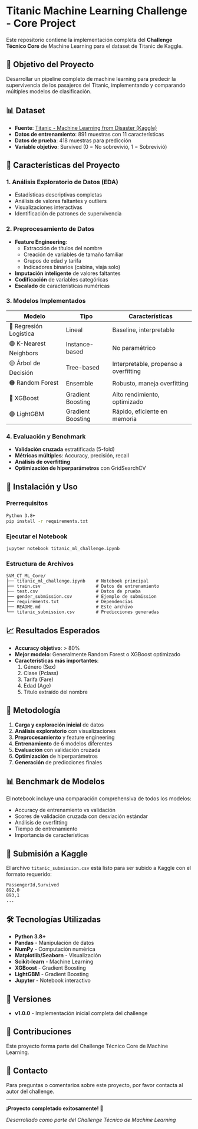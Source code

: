 # Titanic Machine Learning Challenge - Core Project

Este repositorio contiene la implementación completa del **Challenge Técnico Core** de Machine Learning para el dataset de Titanic de Kaggle.

## 🎯 Objetivo del Proyecto

Desarrollar un pipeline completo de machine learning para predecir la supervivencia de los pasajeros del Titanic, implementando y comparando múltiples modelos de clasificación.

## 📊 Dataset

- **Fuente**: [Titanic - Machine Learning from Disaster (Kaggle)](https://www.kaggle.com/c/titanic)
- **Datos de entrenamiento**: 891 muestras con 11 características
- **Datos de prueba**: 418 muestras para predicción
- **Variable objetivo**: Survived (0 = No sobrevivió, 1 = Sobrevivió)

## 🔧 Características del Proyecto

### 1. Análisis Exploratorio de Datos (EDA)
- Estadísticas descriptivas completas
- Análisis de valores faltantes y outliers
- Visualizaciones interactivas
- Identificación de patrones de supervivencia

### 2. Preprocesamiento de Datos
- **Feature Engineering**:
  - Extracción de títulos del nombre
  - Creación de variables de tamaño familiar
  - Grupos de edad y tarifa
  - Indicadores binarios (cabina, viaja solo)
- **Imputación inteligente** de valores faltantes
- **Codificación** de variables categóricas
- **Escalado** de características numéricas

### 3. Modelos Implementados

| Modelo | Tipo | Características |
|--------|------|----------------|
| 🔵 Regresión Logística | Lineal | Baseline, interpretable |
| 🟢 K-Nearest Neighbors | Instance-based | No paramétrico |
| 🟡 Árbol de Decisión | Tree-based | Interpretable, propenso a overfitting |
| 🟠 Random Forest | Ensemble | Robusto, maneja overfitting |
| 🔴 XGBoost | Gradient Boosting | Alto rendimiento, optimizado |
| 🟣 LightGBM | Gradient Boosting | Rápido, eficiente en memoria |

### 4. Evaluación y Benchmark
- **Validación cruzada** estratificada (5-fold)
- **Métricas múltiples**: Accuracy, precisión, recall
- **Análisis de overfitting**
- **Optimización de hiperparámetros** con GridSearchCV

## 🚀 Instalación y Uso

### Prerrequisitos
```bash
Python 3.8+
pip install -r requirements.txt
```

### Ejecutar el Notebook
```bash
jupyter notebook titanic_ml_challenge.ipynb
```

### Estructura de Archivos
```
SVM_CT_ML_Core/
├── titanic_ml_challenge.ipynb    # Notebook principal
├── train.csv                     # Datos de entrenamiento
├── test.csv                      # Datos de prueba
├── gender_submission.csv         # Ejemplo de submission
├── requirements.txt              # Dependencias
├── README.md                     # Este archivo
└── titanic_submission.csv        # Predicciones generadas
```

## 📈 Resultados Esperados

- **Accuracy objetivo**: > 80%
- **Mejor modelo**: Generalmente Random Forest o XGBoost optimizado
- **Características más importantes**:
  1. Género (Sex)
  2. Clase (Pclass)
  3. Tarifa (Fare)
  4. Edad (Age)
  5. Título extraído del nombre

## 🔬 Metodología

1. **Carga y exploración inicial** de datos
2. **Análisis exploratorio** con visualizaciones
3. **Preprocesamiento** y feature engineering
4. **Entrenamiento** de 6 modelos diferentes
5. **Evaluación** con validación cruzada
6. **Optimización** de hiperparámetros
7. **Generación** de predicciones finales

## 📊 Benchmark de Modelos

El notebook incluye una comparación comprehensiva de todos los modelos:
- Accuracy de entrenamiento vs validación
- Scores de validación cruzada con desviación estándar
- Análisis de overfitting
- Tiempo de entrenamiento
- Importancia de características

## 🎯 Submisión a Kaggle

El archivo `titanic_submission.csv` está listo para ser subido a Kaggle con el formato requerido:
```csv
PassengerId,Survived
892,0
893,1
...
```

## 🛠️ Tecnologías Utilizadas

- **Python 3.8+**
- **Pandas** - Manipulación de datos
- **NumPy** - Computación numérica
- **Matplotlib/Seaborn** - Visualización
- **Scikit-learn** - Machine Learning
- **XGBoost** - Gradient Boosting
- **LightGBM** - Gradient Boosting
- **Jupyter** - Notebook interactivo

## 📝 Versiones

- **v1.0.0** - Implementación inicial completa del challenge

## 🤝 Contribuciones

Este proyecto forma parte del Challenge Técnico Core de Machine Learning. 

## 📧 Contacto

Para preguntas o comentarios sobre este proyecto, por favor contacta al autor del challenge.

---

**¡Proyecto completado exitosamente! 🎉**

*Desarrollado como parte del Challenge Técnico de Machine Learning* 
